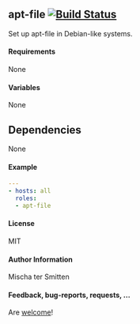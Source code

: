 ## apt-file [![Build Status](https://travis-ci.org/Oefenweb/ansible-apt-file.svg?branch=master)](https://travis-ci.org/Oefenweb/ansible-apt-file)

Set up apt-file in Debian-like systems.

#### Requirements

None

#### Variables

None

## Dependencies

None

#### Example

```yaml
---
- hosts: all
  roles:
  - apt-file
```

#### License

MIT

#### Author Information

Mischa ter Smitten

#### Feedback, bug-reports, requests, ...

Are [welcome](https://github.com/Oefenweb/ansible-apt-file/issues)!
